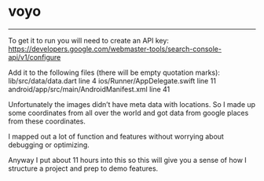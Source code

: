 # voyo

****

To get it to run you will need to create an API key: 
https://developers.google.com/webmaster-tools/search-console-api/v1/configure 

Add it to the following files (there will be empty quotation marks): 
lib/src/data/data.dart line 4
ios/Runner/AppDelegate.swift line 11
android/app/src/main/AndroidManifest.xml line 41

Unfortunately the images didn’t have meta data with locations. So I made up some coordinates from all over the world and got data from google places from these coordinates.

I mapped out a lot of function and features without worrying about debugging or optimizing.

Anyway I put about 11 hours into this so this will give you a sense of how I structure a project and prep to demo features.
